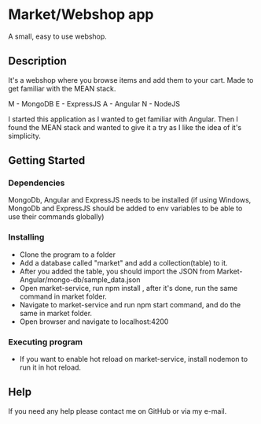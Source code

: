 # Market/Webshop app

A small, easy to use webshop.

## Description

It's a webshop where you browse items and add them to your cart. Made to get familiar with the MEAN stack.


M - MongoDB
E - ExpressJS
A - Angular
N - NodeJS


I started this application as I wanted to get familiar with Angular. Then I found the MEAN stack and wanted to give it a try as I like the idea of it's simplicity.


## Getting Started

### Dependencies

MongoDb, Angular and ExpressJS needs to be installed (if using Windows, 
MongoDb and ExpressJS should be added to env variables to be able to use their commands globally)

### Installing

* Clone the program to a folder
* Add a database called "market" and add a collection(table) to it.
* After you added the table, you should import the JSON from Market-Angular/mongo-db/sample_data.json
* Open market-service, run npm install , after it's done, run the same command in market folder.
* Navigate to market-service and run npm start command, and do the same in market folder.
* Open browser and navigate to localhost:4200

### Executing program

* If you want to enable hot reload on market-service, install nodemon to run it in hot reload.

## Help

If you need any help please contact me on GitHub or via my e-mail.
